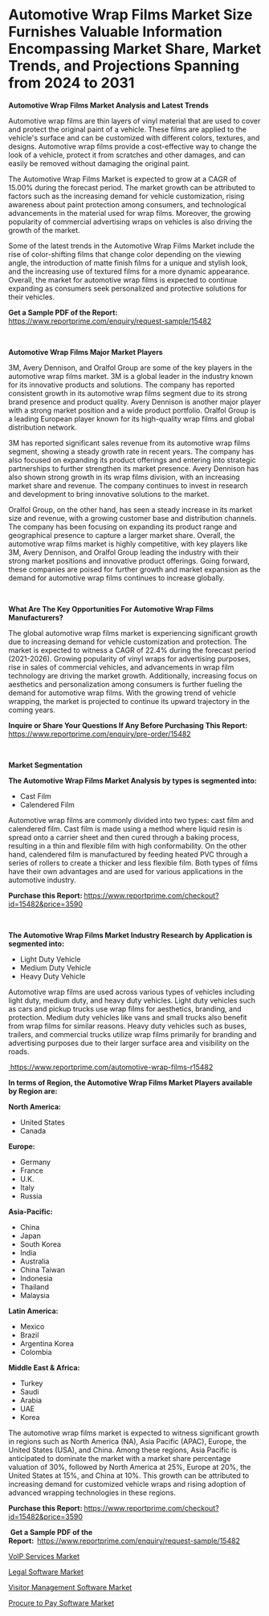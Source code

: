 <p><h1>Automotive Wrap Films Market Size Furnishes Valuable Information Encompassing Market Share, Market Trends, and Projections Spanning from 2024 to 2031</h1></p><p><strong>Automotive Wrap Films Market Analysis and Latest Trends</strong></p>
<p><p>Automotive wrap films are thin layers of vinyl material that are used to cover and protect the original paint of a vehicle. These films are applied to the vehicle's surface and can be customized with different colors, textures, and designs. Automotive wrap films provide a cost-effective way to change the look of a vehicle, protect it from scratches and other damages, and can easily be removed without damaging the original paint.</p><p>The Automotive Wrap Films Market is expected to grow at a CAGR of 15.00% during the forecast period. The market growth can be attributed to factors such as the increasing demand for vehicle customization, rising awareness about paint protection among consumers, and technological advancements in the material used for wrap films. Moreover, the growing popularity of commercial advertising wraps on vehicles is also driving the growth of the market.</p><p>Some of the latest trends in the Automotive Wrap Films Market include the rise of color-shifting films that change color depending on the viewing angle, the introduction of matte finish films for a unique and stylish look, and the increasing use of textured films for a more dynamic appearance. Overall, the market for automotive wrap films is expected to continue expanding as consumers seek personalized and protective solutions for their vehicles.</p></p>
<p><strong>Get a Sample PDF of the Report:&nbsp;</strong> <a href="https://www.reportprime.com/enquiry/request-sample/15482">https://www.reportprime.com/enquiry/request-sample/15482</a></p>
<p>&nbsp;</p>
<p><strong>Automotive Wrap Films Major Market Players</strong></p>
<p><p>3M, Avery Dennison, and Oralfol Group are some of the key players in the automotive wrap films market. 3M is a global leader in the industry known for its innovative products and solutions. The company has reported consistent growth in its automotive wrap films segment due to its strong brand presence and product quality. Avery Dennison is another major player with a strong market position and a wide product portfolio. Oralfol Group is a leading European player known for its high-quality wrap films and global distribution network.</p><p>3M has reported significant sales revenue from its automotive wrap films segment, showing a steady growth rate in recent years. The company has also focused on expanding its product offerings and entering into strategic partnerships to further strengthen its market presence. Avery Dennison has also shown strong growth in its wrap films division, with an increasing market share and revenue. The company continues to invest in research and development to bring innovative solutions to the market.</p><p>Oralfol Group, on the other hand, has seen a steady increase in its market size and revenue, with a growing customer base and distribution channels. The company has been focusing on expanding its product range and geographical presence to capture a larger market share. Overall, the automotive wrap films market is highly competitive, with key players like 3M, Avery Dennison, and Oralfol Group leading the industry with their strong market positions and innovative product offerings. Going forward, these companies are poised for further growth and market expansion as the demand for automotive wrap films continues to increase globally.</p></p>
<p>&nbsp;</p>
<p><strong>What Are The Key Opportunities For Automotive Wrap Films Manufacturers?</strong></p>
<p><p>The global automotive wrap films market is experiencing significant growth due to increasing demand for vehicle customization and protection. The market is expected to witness a CAGR of 22.4% during the forecast period (2021-2026). Growing popularity of vinyl wraps for advertising purposes, rise in sales of commercial vehicles, and advancements in wrap film technology are driving the market growth. Additionally, increasing focus on aesthetics and personalization among consumers is further fueling the demand for automotive wrap films. With the growing trend of vehicle wrapping, the market is projected to continue its upward trajectory in the coming years.</p></p>
<p><strong>Inquire or Share Your Questions If Any Before Purchasing This Report:</strong> <a href="https://www.reportprime.com/enquiry/pre-order/15482">https://www.reportprime.com/enquiry/pre-order/15482</a></p>
<p>&nbsp;</p>
<p><strong>Market Segmentation</strong></p>
<p><strong>The Automotive Wrap Films Market Analysis by types is segmented into:</strong></p>
<p><ul><li>Cast Film</li><li>Calendered Film</li></ul></p>
<p><p>Automotive wrap films are commonly divided into two types: cast film and calendered film. Cast film is made using a method where liquid resin is spread onto a carrier sheet and then cured through a baking process, resulting in a thin and flexible film with high conformability. On the other hand, calendered film is manufactured by feeding heated PVC through a series of rollers to create a thicker and less flexible film. Both types of films have their own advantages and are used for various applications in the automotive industry.</p></p>
<p><strong>Purchase this Report:&nbsp;</strong><a href="https://www.reportprime.com/checkout?id=15482&price=3590">https://www.reportprime.com/checkout?id=15482&price=3590</a></p>
<p>&nbsp;</p>
<p><strong>The Automotive Wrap Films Market Industry Research by Application is segmented into:</strong></p>
<p><ul><li>Light Duty Vehicle</li><li>Medium Duty Vehicle</li><li>Heavy Duty Vehicle</li></ul></p>
<p><p>Automotive wrap films are used across various types of vehicles including light duty, medium duty, and heavy duty vehicles. Light duty vehicles such as cars and pickup trucks use wrap films for aesthetics, branding, and protection. Medium duty vehicles like vans and small trucks also benefit from wrap films for similar reasons. Heavy duty vehicles such as buses, trailers, and commercial trucks utilize wrap films primarily for branding and advertising purposes due to their larger surface area and visibility on the roads.</p></p>
<p><a href="https://www.reportprime.com/automotive-wrap-films-r15482">&nbsp;https://www.reportprime.com/automotive-wrap-films-r15482</a></p>
<p><strong>In terms of Region, the Automotive Wrap Films Market Players available by Region are:</strong></p>
<p>
    <p> <strong> North America: </strong>
        <ul>
            <li>United States</li>
            <li>Canada</li>
        </ul>
        </p> 
    <p> <strong> Europe: </strong>
        <ul>
            <li>Germany</li>
            <li>France</li>
            <li>U.K.</li>
            <li>Italy</li>
            <li>Russia</li>
        </ul>
        </p> 
    <p> <strong> Asia-Pacific: </strong>
        <ul>
            <li>China</li>
            <li>Japan</li>
            <li>South Korea</li>
            <li>India</li>
            <li>Australia</li>
            <li>China Taiwan</li>
            <li>Indonesia</li>
            <li>Thailand</li>
            <li>Malaysia</li>
        </ul>
        </p> 
    <p> <strong> Latin America: </strong>
        <ul>
            <li>Mexico</li>
            <li>Brazil</li>
            <li>Argentina Korea</li>
            <li>Colombia</li>
        </ul>
        </p> 
    <p> <strong> Middle East & Africa: </strong>
        <ul>
            <li>Turkey</li>
            <li>Saudi</li>
            <li>Arabia</li>
            <li>UAE</li>
            <li>Korea</li>
        </ul>
    </p>
    </p>
<p><p>The automotive wrap films market is expected to witness significant growth in regions such as North America (NA), Asia Pacific (APAC), Europe, the United States (USA), and China. Among these regions, Asia Pacific is anticipated to dominate the market with a market share percentage valuation of 30%, followed by North America at 25%, Europe at 20%, the United States at 15%, and China at 10%. This growth can be attributed to increasing demand for customized vehicle wraps and rising adoption of advanced wrapping technologies in these regions.</p></p>
<p><strong>Purchase this Report: </strong><a href="https://www.reportprime.com/checkout?id=15482&price=3590">https://www.reportprime.com/checkout?id=15482&price=3590</a></p>
<p>&nbsp;<strong>Get a Sample PDF of the Report:&nbsp;&nbsp;</strong><a href="https://www.reportprime.com/enquiry/request-sample/15482">https://www.reportprime.com/enquiry/request-sample/15482</a></p>
<p><strong></strong></p>
<p><p><a href="https://github.com/julian6Skinner/Market-Research-Report-List-1/blob/main/voip-services-market.md">VoIP Services Market</a></p><p><a href="https://github.com/jakobeblake56/Market-Research-Report-List-1/blob/main/legal-software-market.md">Legal Software Market</a></p><p><a href="https://github.com/mandarincruisesvn/Market-Research-Report-List-1/blob/main/visitor-management-software-market.md">Visitor Management Software Market</a></p><p><a href="https://github.com/RichRobinson5/Market-Research-Report-List-6/blob/main/procure-to-pay-software-market.md">Procure to Pay Software Market</a></p></p>
